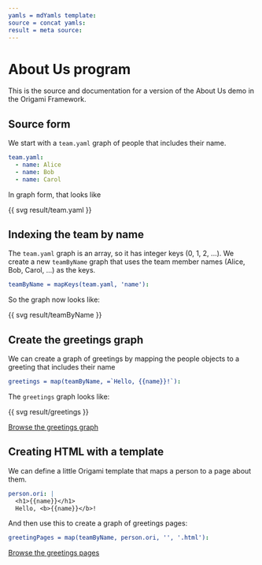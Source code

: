```yaml
---
yamls = mdYamls template:
source = concat yamls:
result = meta source:
---
```


# About Us program

This is the source and documentation for a version of the About Us demo in the Origami Framework.

## Source form

We start with a `team.yaml` graph of people that includes their name.

```yaml
team.yaml:
  - name: Alice
  - name: Bob
  - name: Carol
```

In graph form, that looks like

<div>
{{ svg result/team.yaml }}
</div>

## Indexing the team by name

The `team.yaml` graph is an array, so it has integer keys (0, 1, 2, ...). We create a new `teamByName` graph that uses the team member names (Alice, Bob, Carol, ...) as the keys.

```yaml
teamByName = mapKeys(team.yaml, 'name'):
```

So the graph now looks like:

<div>
{{ svg result/teamByName }}
</div>

## Create the greetings graph

We can create a graph of greetings by mapping the people objects to a greeting that includes their name

```yaml
greetings = map(teamByName, =`Hello, {{name}}!`):
```

The `greetings` graph looks like:

<div>
{{ svg result/greetings }}
</div>

[Browse the greetings graph](interpreted/result/greetings)

## Creating HTML with a template

We can define a little Origami template that maps a person to a page about them.

```yaml
person.ori: |
  <h1>{{name}}</h1>
  Hello, <b>{{name}}</b>!
```

And then use this to create a graph of greetings pages:

```yaml
greetingPages = map(teamByName, person.ori, '', '.html'):
```

[Browse the greetings pages](interpreted/result/greetingPages)

